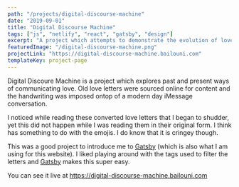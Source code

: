 ```yaml
---
path: "/projects/digital-discourse-machine"
date: "2019-09-01"
title: "Digital Discourse Machine"
tags: ["js", "netlify", "react", "gatsby", "design"]
excerpt: "A project which attempts to demonstrate the evolution of love letters in the digital world."
featuredImage: "/digital-discourse-machine.png"
projectLink: "https://digital-discourse-machine.bailouni.com"
templateKey: project-page
---
```


Digital Discoure Machine is a project which explores past and present ways of communicating love.
Old love letters were sourced online for content and the handwriting was imposed ontop of a modern day iMessage conversation.

I noticed while reading these converted love letters that I began to shudder, yet this did not happen while I was reading them in their original form.
I think has something to do with the emojis. I do know that it is cringey though.

This was a good project to introduce me to [Gatsby](https://gatsbyjs.org) (which is also what I am using for this website). I liked playing around with the tags used to filter the letters and [Gatsby](https://gatsbyjs.org) makes this super easy.

You can see it live at <https://digital-discourse-machine.bailouni.com>

